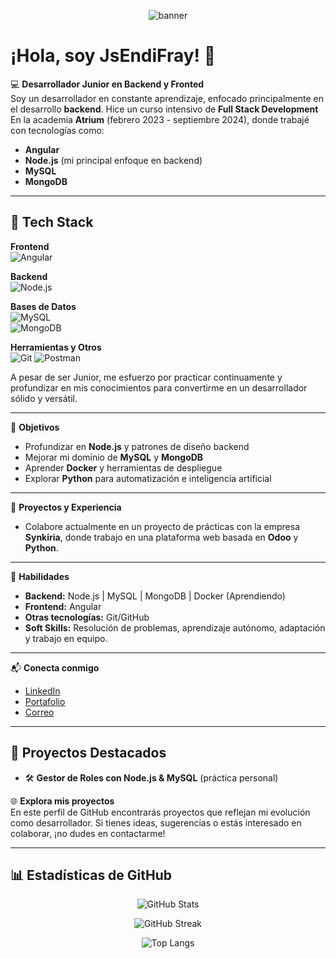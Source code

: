 
<!-- Banner -->
<p align="center">
  <img src="https://capsule-render.vercel.app/api?type=waving&color=gradient&height=200&section=header&text=JsEndiFray%20🚀&fontSize=40&fontAlign=center&animation=fadeIn" alt="banner" />
</p>

# ¡Hola, soy JsEndiFray! 👋

💻 **Desarrollador Junior en Backend y Fronted**  
Soy un desarrollador en constante aprendizaje, enfocado principalmente en el desarrollo **backend**. Hice un curso intensivo de **Full Stack Development** En la academia **Atrium** (febrero 2023 - septiembre 2024), donde trabajé con tecnologías como:

- **Angular**  
- **Node.js** (mi principal enfoque en backend)  
- **MySQL**  
- **MongoDB**

---

## 🚀 Tech Stack

**Frontend**  
![Angular](https://img.shields.io/badge/Angular-DD0031?style=for-the-badge&logo=angular&logoColor=white)

**Backend**  
![Node.js](https://img.shields.io/badge/Node.js-339933?style=for-the-badge&logo=nodedotjs&logoColor=white)

**Bases de Datos**  
![MySQL](https://img.shields.io/badge/MySQL-00000F?style=for-the-badge&logo=mysql&logoColor=white)  
![MongoDB](https://img.shields.io/badge/MongoDB-47A248?style=for-the-badge&logo=mongodb&logoColor=white)

**Herramientas y Otros**  
![Git](https://img.shields.io/badge/Git-F05032?style=for-the-badge&logo=git&logoColor=white)
![Postman](https://img.shields.io/badge/Postman-FF6C37?style=for-the-badge&logo=postman&logoColor=white)

A pesar de ser Junior, me esfuerzo por practicar continuamente y profundizar en mis conocimientos para convertirme en un desarrollador sólido y versátil.

---

🎯 **Objetivos**  
- Profundizar en **Node.js** y patrones de diseño backend  
- Mejorar mi dominio de **MySQL** y **MongoDB**  
- Aprender **Docker** y herramientas de despliegue  
- Explorar **Python** para automatización e inteligencia artificial  

---

🚀 **Proyectos y Experiencia**  
- Colabore actualmente en un proyecto de prácticas con la empresa **Synkiria**, donde trabajo en una plataforma web basada en **Odoo** y **Python**.


---

🌟 **Habilidades**  
- **Backend:** Node.js | MySQL | MongoDB | Docker (Aprendiendo)
- **Frontend:** Angular  
- **Otras tecnologías:** Git/GitHub 
- **Soft Skills:** Resolución de problemas, aprendizaje autónomo, adaptación y trabajo en equipo.

---

📬 **Conecta conmigo**  
- [LinkedIn](https://www.linkedin.com/in/endifray/)  
- [Portafolio](Proximamente)  
- [Correo](endifmv@gmail.com)  

---

## 📂 Proyectos Destacados

- 🛠️ **Gestor de Roles con Node.js & MySQL** (práctica personal)  

🌐 **Explora mis proyectos**  
En este perfil de GitHub encontrarás proyectos que reflejan mi evolución como desarrollador. Si tienes ideas, sugerencias o estás interesado en colaborar, ¡no dudes en contactarme!

---

## 📊 Estadísticas de GitHub

<p align="center">
  <img src="https://github-readme-stats.vercel.app/api?username=JsEndiFray&show_icons=true&theme=radical" alt="GitHub Stats" />
</p>

<p align="center">
  <img src="https://github-readme-streak-stats.herokuapp.com?user=JsEndiFray&theme=radical" alt="GitHub Streak" />
</p>

<p align="center">
  <img src="https://github-readme-stats.vercel.app/api/top-langs/?username=JsEndiFray&layout=compact&theme=radical" alt="Top Langs" />
</p>
